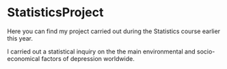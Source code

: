 # StatisticsProject
Here you can find my project carried out during the Statistics course earlier this year.

I carried out a statistical inquiry on the the main environmental and socio-economical factors of depression worldwide.
